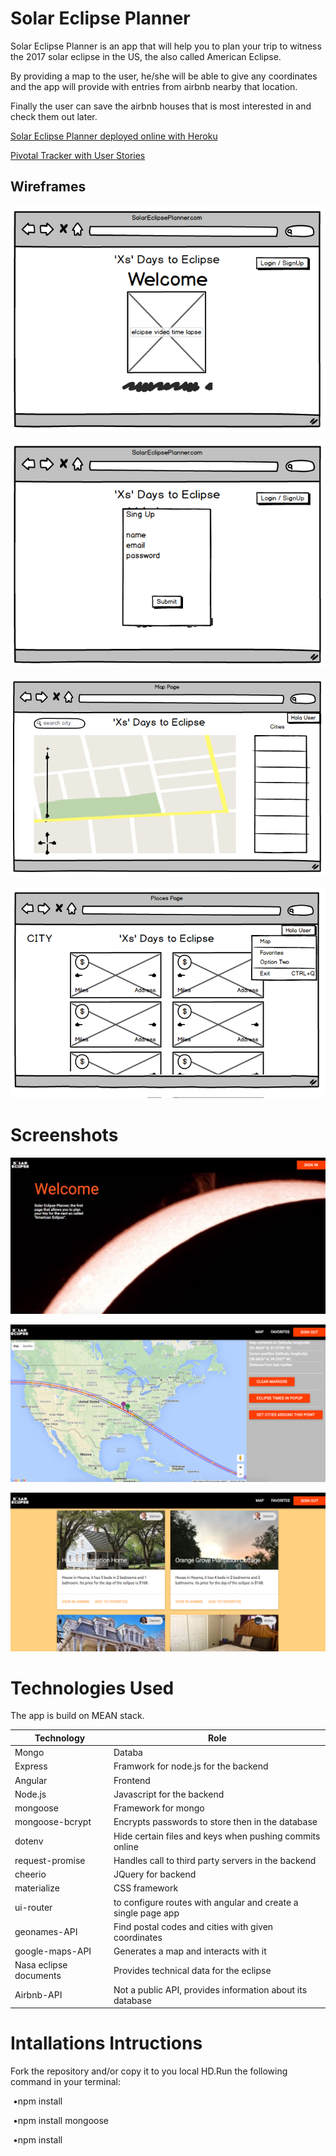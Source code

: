 # Solar Eclipse Planner

Solar Eclipse Planner is an app that will help you to plan your trip to witness the 2017 solar eclipse in the US, the also called American Eclipse.

By providing a map to the user, he/she will be able to give any coordinates and the app will provide with entries from airbnb nearby that location.

Finally the user can save the airbnb houses that is most interested in and check them out later.

[Solar Eclipse Planner deployed online with Heroku](https://solareclipseplanner.herokuapp.com/)

[Pivotal Tracker with User Stories](https://www.pivotaltracker.com/n/projects/1593983)

## Wireframes

![](frontend/resources/wireframes/P4-1.png)

![](frontend/resources/wireframes/P4-2.png)

![](frontend/resources/wireframes/P4-3.png)

![](frontend/resources/wireframes/P4-4.png)

# Screenshots

![](frontend/resources/images/Screen-Shot1.png)

![](frontend/resources/images/Screen-Shot2.png)

![](frontend/resources/images/Screen-Shot3.png)

# Technologies Used

The app is build on MEAN stack. 

| Technology             | Role                                     |
| ---------------------- | ---------------------------------------- |
| Mongo                  | Databa                                   |
| Express                | Framwork for node.js for the backend     |
| Angular                | Frontend                                 |
| Node.js                | Javascript for the backend               |
| mongoose               | Framework for mongo                      |
| mongoose-bcrypt        | Encrypts passwords to store then in the database |
| dotenv                 | Hide certain files and keys when pushing commits online |
| request-promise        | Handles call to third party servers in the backend |
| cheerio                | JQuery for backend                       |
| materialize            | CSS framework                            |
| ui-router              | to configure routes with angular and create a single page app |
| geonames-API           | Find postal codes and cities with given coordinates |
| google-maps-API        | Generates a map and interacts with it    |
| Nasa eclipse documents | Provides technical data for the eclipse  |
| Airbnb-API             | Not a public API, provides information about its database |

# Intallations Intructions

Fork the repository and/or copy it to you local HD.Run the following command in your terminal:

​	•npm install

​	•npm install mongoose

​	•npm install

